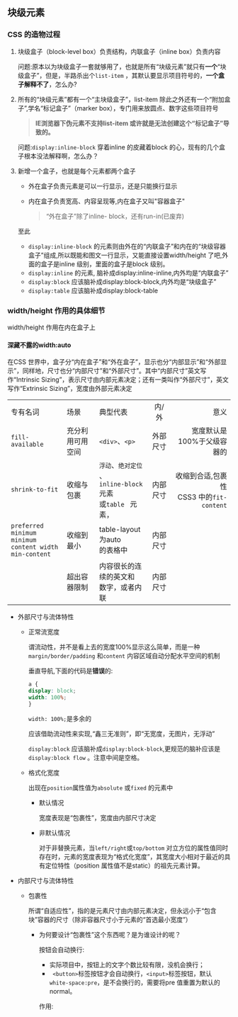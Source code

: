 ## 块级元素

### CSS 的造物过程

1. 块级盒子（block-level box）负责结构，内联盒子（inline box）负责内容

   问题:原本以为块级盒子一套就够用了，也就是所有“块级元素”就只有**一个**“块级盒子”，但是，半路杀出个`list-item` ，其默认要显示项目符号的，**一个盒子解释不了**，怎么办?

2. 所有的“块级元素”都有一个“主块级盒子”，list-item 除此之外还有一个“附加盒子”,学名“标记盒子”（marker box），专门用来放圆点、数字这些项目符号

   > **IE浏览器下伪元素不支持list-item 或许就是无法创建这个“标记盒子”导致的。**

   问题:`display:inline-block` 穿着inline 的皮藏着block 的心，现有的几个盒子根本没法解释啊，怎么办？

3. 新增一个盒子，也就是每个元素都两个盒子

   - 外在盒子负责元素是可以一行显示，还是只能换行显示

   - 内在盒子负责宽高、内容呈现等,内在盒子又叫"容器盒子"

     > “外在盒子”除了inline- block，还有run-in(已废弃)

   至此

   - `display:inline-block` 的元素则由外在的“内联盒子”和内在的“块级容器盒子”组成,所以既能和图文一行显示，又能直接设置width/height 了吧,外面的盒子是inline 级别，里面的盒子是block 级别。
   - `display:inline` 的元素, 脑补成display:inline-inline,内外均是“内联盒子”
   - `display:block`  应该脑补成display:block-block,内外均是“块级盒子”
   - `display:table`  应该脑补成display:block-table

### width/height 作用的具体细节

width/height 作用在内在盒子上

#### 深藏不露的width:auto

在CSS 世界中，盒子分“内在盒子”和“外在盒子”，显示也分“内部显示”和“外部显示”，同样地，尺寸也分“内部尺寸”和“外部尺寸”。其中“内部尺寸”英文写作“Intrinsic Sizing”，表示尺寸由内部元素决定；还有一类叫作“外部尺寸”，英文写作“Extrinsic Sizing”，宽度由外部元素决定

|                                                              |                  |                                                              |          |                                             |
| :----------------------------------------------------------- | :--------------- | :----------------------------------------------------------- | :------: | ------------------------------------------: |
| 专有名词                                                     | 场景             | 典型代表                                                     |  内/外   |                                        意义 |
| `fill-available`                                             | 充分利用可用空间 | `<div>`、`<p>`                                               | 外部尺寸 |                  宽度默认是100%于父级容器的 |
| `shrink-to-fit`                                              | 收缩与包裹       | `浮动`、`绝对定位` 、<br>`inline-block ` 元素<br> 或`table ` 元素， | 内部尺寸 | 收缩到合适,包裹性<br>CSS3 中的`fit-content` |
| `preferred minimum` <br>`minimum content width`<br>`min-content` | 收缩到最小       | table-layout 为auto<br> 的表格中                             | 内部尺寸 |                                             |
|                                                              | 超出容器限制     | 内容很长的连续的英文和<br>数字，或者内联                     | 内部尺寸 |                                             |

- 外部尺寸与流体特性

  - 正常流宽度

    谓流动性，并不是看上去的宽度100%显示这么简单，而是一种`margin/border/padding` 
    和`content`  内容区域自动分配水平空间的机制

    垂直导航,下面的代码是**错误**的:

    ```CSS
    a {
    display: block;
    width: 100%;
    }
    ```

    `width: 100%;`是多余的

    应该借助流动性来实现,“鑫三无准则”，即“无宽度，无图片，无浮动”

    `display:block` 应该脑补成`display:block-block`,更规范的脑补应该是`display:block flow` 。注意中间是空格。

  - 格式化宽度

    出现在`position`属性值为`absolute` 或`fixed`  的元素中

    - 默认情况

      宽度表现是“包裹性”，宽度由内部尺寸决定

    - 非默认情况

      对于非替换元素，当`left/right`或`top/bottom`  对立方位的属性值同时存在时，元素的宽度表现为“格式化宽度”，其宽度大小相对于最近的具有定位特性（position 属性值不是static）的祖先元素计算。

- 内部尺寸与流体特性

  - 包裹性

    所谓“自适应性”，指的是元素尺寸由内部元素决定，但永远小于“包含块”容器的尺寸（除非容器尺寸小于元素的“首选最小宽度”）

    - 为何要设计“包裹性”这个东西呢？是为谁设计的呢？

      按钮会自动换行:

      - 实际项目中，按钮上的文字个数比较有限，没机会换行；
      - ` <button>`标签按钮才会自动换行，`<input>`标签按钮，默认`white-space:pre`，是不会换行的，需要将pre 值重置为默认的normal。

      作用: